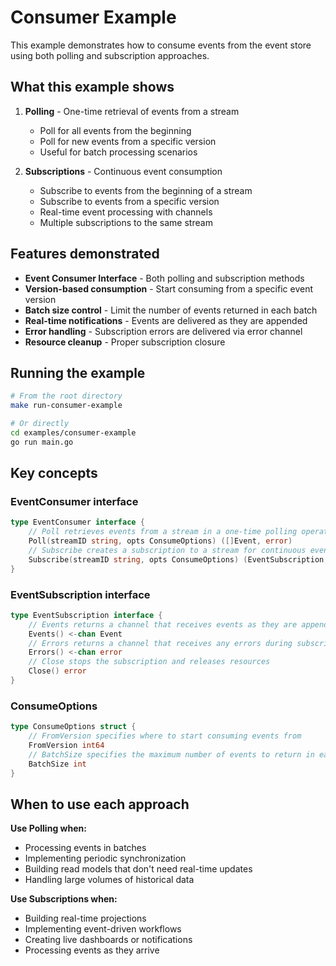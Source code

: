 # Consumer Example

This example demonstrates how to consume events from the event store using both polling and subscription approaches.

## What this example shows

1. **Polling** - One-time retrieval of events from a stream
   - Poll for all events from the beginning
   - Poll for new events from a specific version
   - Useful for batch processing scenarios

2. **Subscriptions** - Continuous event consumption
   - Subscribe to events from the beginning of a stream
   - Subscribe to events from a specific version
   - Real-time event processing with channels
   - Multiple subscriptions to the same stream

## Features demonstrated

- **Event Consumer Interface** - Both polling and subscription methods
- **Version-based consumption** - Start consuming from a specific event version
- **Batch size control** - Limit the number of events returned in each batch
- **Real-time notifications** - Events are delivered as they are appended
- **Error handling** - Subscription errors are delivered via error channel
- **Resource cleanup** - Proper subscription closure

## Running the example

```bash
# From the root directory
make run-consumer-example

# Or directly
cd examples/consumer-example
go run main.go
```

## Key concepts

### EventConsumer interface
```go
type EventConsumer interface {
    // Poll retrieves events from a stream in a one-time polling operation
    Poll(streamID string, opts ConsumeOptions) ([]Event, error)
    // Subscribe creates a subscription to a stream for continuous event consumption
    Subscribe(streamID string, opts ConsumeOptions) (EventSubscription, error)
}
```

### EventSubscription interface
```go
type EventSubscription interface {
    // Events returns a channel that receives events as they are appended to the stream
    Events() <-chan Event
    // Errors returns a channel that receives any errors during subscription
    Errors() <-chan error
    // Close stops the subscription and releases resources
    Close() error
}
```

### ConsumeOptions
```go
type ConsumeOptions struct {
    // FromVersion specifies where to start consuming events from
    FromVersion int64
    // BatchSize specifies the maximum number of events to return in each batch
    BatchSize int
}
```

## When to use each approach

**Use Polling when:**
- Processing events in batches
- Implementing periodic synchronization
- Building read models that don't need real-time updates
- Handling large volumes of historical data

**Use Subscriptions when:**
- Building real-time projections
- Implementing event-driven workflows
- Creating live dashboards or notifications
- Processing events as they arrive